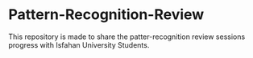 # Pattern-Recognition-Review
This repository is made to share the patter-recognition review sessions progress with Isfahan University Students.

